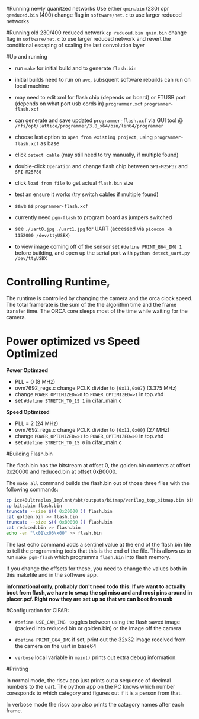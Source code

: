 #Running newly quanitzed networks
Use either  `qmin.bin` (230) opr `qreduced.bin` (400)
change flag in `software/net.c` to use larger reduced networks

#Running old 230/400 reduced network
`cp reduced.bin qmin.bin`
change flag in `software/net.c` to use larger reduced network
and revert the conditional escaping of scaling the last convolution layer

#Up and running

- run `make` for initial build and to generate `flash.bin`
- initial builds need to run on `avx`, subsquent software rebuilds can run on local machine

- may need to edit xml for flash chip (depends on board) or FTUSB port (depends on what port usb cords in)
`programmer.xcf` `programmer-flash.xcf`

- can generate and save updated `programmer-flash.xcf` via GUI tool @ `/nfs/opt/lattice/programmer/3.8_x64/bin/lin64/programmer`
- choose last option to `open from existing project`, using `programmer-flash.xcf` as base
- click `detect cable` (may still need to try manually, if multiple found)
- double-click `Operation` and change flash chip between `SPI-M25P32` and `SPI-M25P80`
- click `load from file` to get actual `flash.bin` size
- test an ensure it works (try switch cables if multiple found)
- save as `programmer-flash.xcf`
- currently need `pgm-flash` to program board as jumpers switched

- see `./uart0.jpg` `./uart1.jpg` for UART (accessed via `picocom -b 1152000 /dev/ttyUSBX`)

- to view image coming off of the sensor set `#define PRINT_B64_IMG 1` before building, and open up the
serial port with `python detect_uart.py /dev/ttyUSBX`

# Controlling Runtime,

The runtime is controlled by changing the camera and the orca clock speed. The total framerate
is the sum of the the algorithm time and the frame transfer time. The ORCA core sleeps most of
the time while waiting for the camera.

# Power optimized vs Speed Optimized
**Power Optimzed**
* PLL = 0 (8 MHz)
* ovm7692_regs.c change PCLK divider to `{0x11,0x07}` (3.375 MHz)
* change `POWER_OPTIMIZED=>0` to `POWER_OPTIMIZED=>1` in top.vhd
* set `#define STRETCH_TO_1S 1` in cifar_main.c

**Speed Optimized**
* PLL = 2 (24 MHz)
* ovm7692_regs.c change PCLK divider to `{0x11,0x00}` (27 MHz)
* change `POWER_OPTIMIZED=>1` to `POWER_OPTIMIZED=>0` in top.vhd
* set `#define STRETCH_TO_1S 0` in cifar_main.c

#Building Flash.bin

The flash.bin has the bitstream at offset 0, the golden.bin contents at offset 0x20000 and reduced.bin at offset 0xB0000.

The `make all` command builds the flash.bin out of those three files with the following commands:

```sh
cp ice40ultraplus_Implmnt/sbt/outputs/bitmap/verilog_top_bitmap.bin bits.bin
cp bits.bin flash.bin
truncate --size $(( 0x20000 )) flash.bin
cat golden.bin >> flash.bin
truncate --size $(( 0xB0000 )) flash.bin
cat reduced.bin >> flash.bin
echo -en "\x01\x06\x00" >> flash.bin
```

The last echo command adds a sentinel value at the end of the flash.bin file to tell the programming tools
that this is the end of the file. This allows us to run `make pgm-flash` which programms `flash.bin` into
flash memory.

If you change the offsets for these, you need to change the values both in this makefile and in the software app.

**informational only, probably don't need todo this: If we want to actually boot from flash,we have to swap the spi miso and and mosi pins around in placer.pcf. Right now they are set up so that we can boot from usb**

#Configuration for CIFAR:

* `#define USE_CAM_IMG ` toggles between using the flash saved image (packed into reduced.bin or golden.bin) or the image off the camera

* `#define PRINT_B64_IMG` if set, print out the 32x32 image received from the camera on the uart in base64

* `verbose` local variable in `main()` prints out extra debug information.

#Printing

In normal mode, the riscv app just prints out a sequence of decimal numbers to the uart. The python app on the PC knows which number coresponds to which category and figures out if it is a person from that.

In verbose mode the riscv app also prints the catagory names after each frame.

